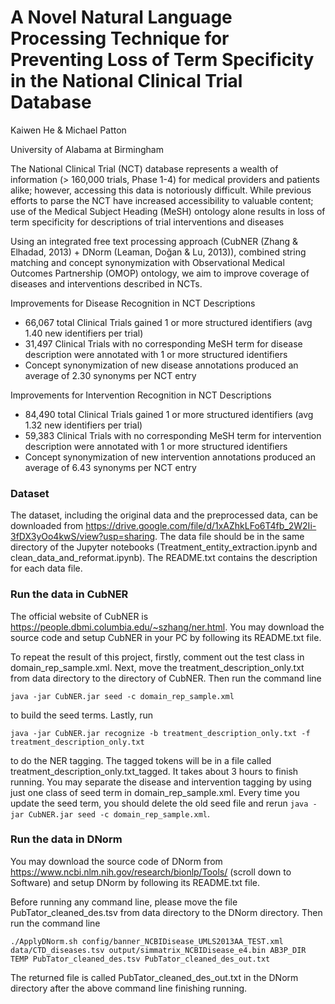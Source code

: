 # A Novel Natural Language Processing Technique for Preventing Loss of Term Specificity in the National Clinical Trial Database
Kaiwen He & Michael Patton

University of Alabama at Birmingham


The National Clinical Trial (NCT) database represents a wealth of information (> 160,000 trials, Phase 1-4) for medical providers and patients alike; however, accessing this data is notoriously difficult. While previous efforts to parse the NCT have increased accessibility to valuable content; use of the Medical Subject Heading (MeSH) ontology alone results in loss of term specificity for descriptions of trial interventions and diseases

Using an integrated free text processing approach (CubNER (Zhang & Elhadad, 2013) + DNorm (Leaman, Doğan & Lu, 2013)), combined string matching and concept synonymization with Observational Medical Outcomes Partnership (OMOP) ontology, we aim to improve coverage of diseases and interventions described in NCTs.

Improvements for Disease Recognition in NCT Descriptions

- 66,067 total Clinical Trials gained 1 or more structured identifiers (avg 1.40 new identifiers per trial)
- 31,497 Clinical Trials with no corresponding MeSH term for disease description were annotated with 1 or more structured identifiers
- Concept synonymization of new disease annotations produced an average of 2.30 synonyms per NCT entry


Improvements for Intervention Recognition in NCT Descriptions

- 84,490 total Clinical Trials gained 1 or more structured identifiers (avg 1.32 new identifiers per trial)
- 59,383 Clinical Trials with no corresponding MeSH term for intervention description were annotated with 1 or more structured identifiers
- Concept synonymization of new intervention annotations produced an average of 6.43 synonyms per NCT entry


### Dataset
The dataset, including the original data and the preprocessed data, can be downloaded from https://drive.google.com/file/d/1xAZhkLFo6T4fb_2W2Ii-3fDX3yOo4kwS/view?usp=sharing. The data file should be in the same directory of the Jupyter notebooks (Treatment_entity_extraction.ipynb and clean_data_and_reformat.ipynb). The README.txt contains the description for each data file.

### Run the data in CubNER
The official website of CubNER is https://people.dbmi.columbia.edu/~szhang/ner.html. You may download the source code and setup CubNER in your PC by following its README.txt file.

To repeat the result of this project, firstly, comment out the test class in domain_rep_sample.xml. Next, move the treatment_description_only.txt from data directory to the directory of CubNER. Then run the command line

  `java -jar CubNER.jar seed -c domain_rep_sample.xml`

to build the seed terms. Lastly, run

  `java -jar CubNER.jar recognize -b treatment_description_only.txt -f treatment_description_only.txt`

to do the NER tagging. The tagged tokens will be in a file called treatment_description_only.txt_tagged. It takes about 3 hours to finish running. You may separate the disease and intervention tagging by using just one class of seed term in domain_rep_sample.xml. Every time you update the seed term, you should delete the old seed file and rerun `java -jar CubNER.jar seed -c domain_rep_sample.xml`.

### Run the data in DNorm
You may download the source code of DNorm from https://www.ncbi.nlm.nih.gov/research/bionlp/Tools/ (scroll down to Software) and setup DNorm by following its README.txt file.

Before running any command line, please move the file PubTator_cleaned_des.tsv from data directory to the DNorm directory. Then run the command line

  `./ApplyDNorm.sh config/banner_NCBIDisease_UMLS2013AA_TEST.xml data/CTD_diseases.tsv output/simmatrix_NCBIDisease_e4.bin AB3P_DIR TEMP PubTator_cleaned_des.tsv PubTator_cleaned_des_out.txt`

The returned file is called PubTator_cleaned_des_out.txt in the DNorm directory after the above command line finishing running. 
